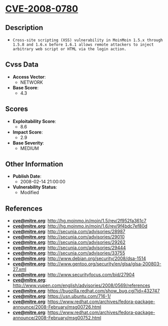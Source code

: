 
# [CVE-2008-0780](http://hg.moinmo.in/moin/1.5/rev/2f952fa361c7)

## Description

- `Cross-site scripting (XSS) vulnerability in MoinMoin 1.5.x through 1.5.8 and 1.6.x before 1.6.1 allows remote attackers to inject arbitrary web script or HTML via the login action.`

## Cvss Data

- **Access Vector**:
  - NETWORK
- **Base Score**:
  - 4.3

## Scores

- **Exploitability Score**:
  - 8.6
- **Impact Score**:
  - 2.9
- **Base Severity**:
  - MEDIUM

## Other Information

- **Publish Date**:
  - 2008-02-14 21:00:00
- **Vulnerability Status**:
  - Modified

## References

- **cve@mitre.org**: http://hg.moinmo.in/moin/1.5/rev/2f952fa361c7
- **cve@mitre.org**: http://hg.moinmo.in/moin/1.6/rev/9f4bdc7ef80d
- **cve@mitre.org**: http://secunia.com/advisories/28987
- **cve@mitre.org**: http://secunia.com/advisories/29010
- **cve@mitre.org**: http://secunia.com/advisories/29262
- **cve@mitre.org**: http://secunia.com/advisories/29444
- **cve@mitre.org**: http://secunia.com/advisories/33755
- **cve@mitre.org**: http://www.debian.org/security/2008/dsa-1514
- **cve@mitre.org**: http://www.gentoo.org/security/en/glsa/glsa-200803-27.xml
- **cve@mitre.org**: http://www.securityfocus.com/bid/27904
- **cve@mitre.org**: http://www.vupen.com/english/advisories/2008/0569/references
- **cve@mitre.org**: https://bugzilla.redhat.com/show_bug.cgi?id=432747
- **cve@mitre.org**: https://usn.ubuntu.com/716-1/
- **cve@mitre.org**: https://www.redhat.com/archives/fedora-package-announce/2008-February/msg00726.html
- **cve@mitre.org**: https://www.redhat.com/archives/fedora-package-announce/2008-February/msg00752.html
